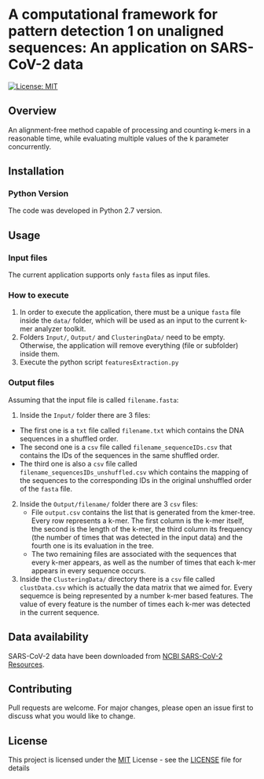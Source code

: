 # A computational framework for pattern detection 1 on unaligned sequences: An application on SARS-CoV-2 data
 [![License: MIT](https://img.shields.io/badge/License-MIT-yellow.svg)](https://opensource.org/licenses/MIT)

## Overview
An alignment-free method capable of processing and counting k-mers in a reasonable time, while evaluating multiple values of the k parameter concurrently.

## Installation

### Python Version
The code was developed in Python 2.7 version.

## Usage

### Input files
The current application supports only `fasta` files as input files.

### How to execute
1. In order to execute the application, there must be a unique `fasta` file inside the `data/` folder, which will be used as an input to the current k-mer analyzer toolkit.
2. Folders `Input/`, `Output/` and `ClusteringData/` need to be empty. Otherwise, the application will remove everything (file or subfolder) inside them.
3. Execute the python script `featuresExtraction.py` 

### Output files
Assuming that the input file is called `filename.fasta`:

1. Inside the `Input/` folder there are 3 files:
  * The first one is a `txt` file called `filename.txt` which contains the DNA sequences in a shuffled order. 
  * The second one is a `csv` file called `filename_sequenceIDs.csv` that contains the IDs of the sequences in the same shuffled order. 
  * The third one is also a `csv` file called `filename_sequencesIDs_unshuffled.csv` which contains the mapping of the sequences to the corresponding IDs in the original unshuffled order of the `fasta` file.
2. Inside the `Output/filename/` folder there are 3 `csv` files: 
   * File `output.csv` contains the list that is generated from the kmer-tree. Every row represents a k-mer. The first column is the k-mer itself, the second is the length of the k-mer, the third column its frequency (the number of times that was detected in the input data) and the fourth one is its evaluation in the tree. 
   * The two remaining files are associated with the sequences that every k-mer appears, as well as the number of times that each k-mer appears in every sequence occurs.
3. Inside the `ClusteringData/` directory there is a `csv` file called `clustData.csv` which is actually the data matrix that we aimed for. Every sequemce is being represented by a number k-mer based features. The value of every feature is the number of times each k-mer was detected in the current sequence.

## Data availability 

SARS-CoV-2 data have been downloaded from [NCBI SARS-CoV-2 Resources](https://www.ncbi.nlm.nih.gov/sars-cov-2/).

## Contributing

Pull requests are welcome. For major changes, please open an issue first to discuss what you would like to change.

## License

This project is licensed under the [MIT](https://opensource.org/licenses/MIT) License - see the [LICENSE](LICENSE) file for details
